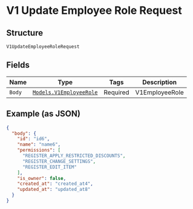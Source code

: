 
# V1 Update Employee Role Request

## Structure

`V1UpdateEmployeeRoleRequest`

## Fields

| Name | Type | Tags | Description |
|  --- | --- | --- | --- |
| `Body` | [`Models.V1EmployeeRole`](/doc/models/v1-employee-role.md) | Required | V1EmployeeRole |

## Example (as JSON)

```json
{
  "body": {
    "id": "id6",
    "name": "name6",
    "permissions": [
      "REGISTER_APPLY_RESTRICTED_DISCOUNTS",
      "REGISTER_CHANGE_SETTINGS",
      "REGISTER_EDIT_ITEM"
    ],
    "is_owner": false,
    "created_at": "created_at4",
    "updated_at": "updated_at8"
  }
}
```

